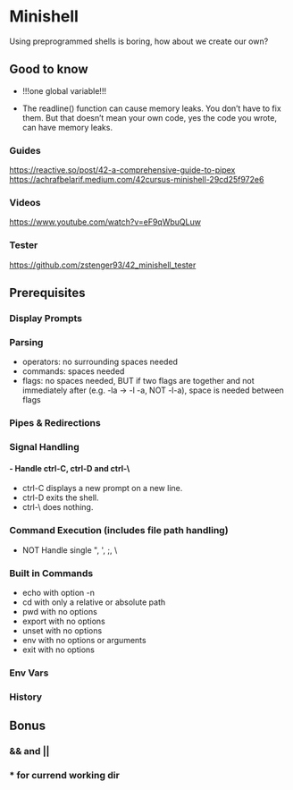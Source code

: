 # Minishell
Using preprogrammed shells is boring, how about we create our own?

## Good to know
- !!!one global variable!!!

- The readline() function can cause memory leaks. You don’t have to fix them. But
that doesn’t mean your own code, yes the code you wrote, can have memory
leaks.

### Guides
https://reactive.so/post/42-a-comprehensive-guide-to-pipex
https://achrafbelarif.medium.com/42cursus-minishell-29cd25f972e6
### Videos
https://www.youtube.com/watch?v=eF9qWbuQLuw
### Tester
https://github.com/zstenger93/42_minishell_tester

## Prerequisites
### Display Prompts
### Parsing
- operators: no surrounding spaces needed
- commands: spaces needed
- flags: no spaces needed, BUT if two flags are together and not immediately after (e.g. -la -> -l -a, NOT -l-a), space is needed between flags
### Pipes & Redirections
### Signal Handling
#### - Handle ctrl-C, ctrl-D and ctrl-\
  - ctrl-C displays a new prompt on a new line.
  - ctrl-D exits the shell.
  - ctrl-\ does nothing.
### Command Execution (includes file path handling)
- NOT Handle single ", ', ;, \
### Built in Commands
- echo with option -n
- cd with only a relative or absolute path
- pwd with no options
- export with no options
- unset with no options
- env with no options or arguments
- exit with no options
### Env Vars
### History

## Bonus
### && and ||
### * for currend working dir

